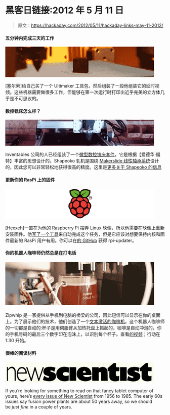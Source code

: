 # 黑客日链接:2012 年 5 月 11 日

> 原文：<https://hackaday.com/2012/05/11/hackaday-links-may-11-2012/>

#### 五分钟内完成三天的工作

![](img/e83da0ab7a7776014ba343bf93baa8f6.png "utili")

[塞尔索]给自己买了一个 Ultimaker 工具包，然后组装了一段他组装它的延时视频。这些机器需要做很多工作，但能够在第一次运行时打印出近乎完美的立方体几乎是不可思议的。

#### 数控铣床怎么样？

![](img/247241c7e6d4b3c34bc67628332fea6b.png "shapeoko")

Inventables 公司的人已经组装了一个[微型数控铣床套件](https://www.inventables.com/technologies/cnc-mill-kits-shapeoko)，它是根据【爱德华·福特】丰富的思想设计的。Shapeoko 轧机是围绕 [Makerslide 线性轴承系统](http://hackaday.com/2011/05/10/open-source-linear-bearing-system/)设计的，因此您可以非常轻松地获得很高的精度。这里是[更多关于 Shapeoko 的信息](http://www.shapeoko.com/)

#### 更新你的 RasPi 上的固件

![](img/2b81237819c90810354979bf3194d121.png "raspi")

[Hexxeh]一直在为他的 Raspberry Pi 摆弄 Linux 映像，所以他需要在映像上重新安装固件。他[写了一个工具](http://hexxeh.net/?p=328117855)来自动完成这个任务，但是它应该对想要保持内核和固件最新的 RasPi 用户有用。你可以在[的 GitHub](https://github.com/Hexxeh/rpi-update) 获得 rpi-updater。

#### 你的机器人咖啡师仍然总是在打电话

#### ![](img/0f10a8d68989b97be3755434990b0ec6.png "coffee")

Zipwhip 是一家提供从手机到电脑的桥梁的公司，因此短信可以显示在你的桌面上。为了展示他们的技术，他们创造了一个[文本激活的咖啡机](http://blog.zipwhip.com/2012/04/30/textspresso-machine-celebrates-cloud-texting-technology/)。这个机器人咖啡师的一切都是自动的:杯子是用伺服臂从加热托盘上抓起的，咖啡是自动冲泡的，你的手机号码的最后三个数字印在泡沫上，以识别每个杯子。查看[的视频](http://www.youtube.com/watch?feature=player_embedded&v=kx9D74t7GD8#!)；行动在 1:30 开始。

#### 很棒的阅读材料

![](img/48972bf353fa797cc29681b53369f11d.png "scientist")

If you’re looking for something to read on that fancy tablet computer of yours, here’s [every issue of New Scientist](http://books.google.com/books?id=D-SquR8DyUsC&source=gbs_all_issues_r&cad=1) from 1956 to 1985\. The early 60s issues say fusion power plants are about 50 years away, so we should be *just fine* in a couple of years.